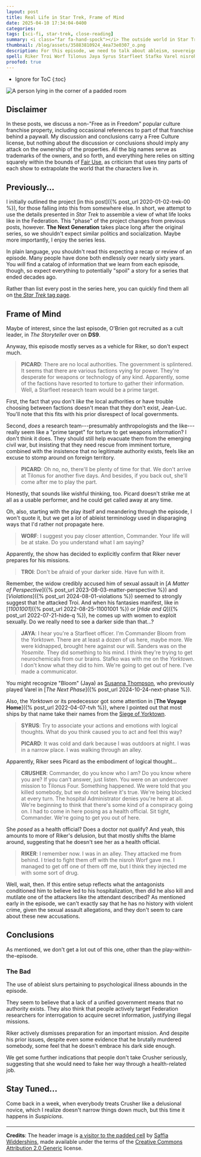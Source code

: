 ```yaml
---
layout: post
title: Real Life in Star Trek, Frame of Mind
date: 2025-04-10 17:34:04-0400
categories:
tags: [sci-fi, star-trek, close-reading]
summary: <i class="far fa-hand-spock"></i> The outside world in Star Trek
thumbnail: /blog/assets/35883810924_4ea73e0307_o.png
description: For this episode, we need to talk about ableism, sovereign authority, irresponsibility, and more.
spell: Riker Troi Worf Tilonus Jaya Syrus Starfleet Stafko Varel nisroh Saffia
proofed: true
---
```


* Ignore for ToC
{:toc}

![A person lying in the corner of a padded room](/blog/assets/35883810924_4ea73e0307_o.png "Highly inaccurate, but it gives the general sense")

## Disclaimer

In these posts, we discuss a non-"Free as in Freedom" popular culture franchise property, including occasional references to part of that franchise behind a paywall.  My discussion and conclusions carry a Free Culture license, but nothing about the discussion or conclusions should imply any attack on the ownership of the properties.  All the big names serve as trademarks of the owners, and so forth, and everything here relies on sitting squarely within the bounds of [Fair Use](https://en.wikipedia.org/wiki/Fair_use), as criticism that uses tiny parts of each show to extrapolate the world that the characters live in.

## Previously...

I initially outlined the project [in this post]({% post_url 2020-01-02-trek-00 %}), for those falling into this from somewhere else.  In short, we attempt to use the details presented in *Star Trek* to assemble a view of what life looks like in the Federation.  This "phase" of the project changes from previous posts, however.  **The Next Generation** takes place long after the original series, so we shouldn't expect similar politics and socialization.  Maybe more importantly, I enjoy the series less.

In plain language, you shouldn't read this expecting a recap or review of an episode.  Many people have done both endlessly over nearly sixty years.  You *will* find a catalog of information that we learn from each episode, though, so expect everything to potentially "spoil" a story for a series that ended decades ago.

Rather than list every post in the series here, you can quickly find them all on [the *Star Trek* tag page](/blog/tag/star-trek/).

## Frame of Mind

Maybe of interest, since the last episode, O'Brien got recruited as a cult leader, in *The Storyteller* over on **DS9**.

Anyway, this episode mostly serves as a vehicle for Riker, so don't expect much.

 > **PICARD**: There are no local authorities. The government is splintered. It seems that there are various factions vying for power. They're desperate for weapons or technology of any kind. Apparently, some of the factions have resorted to torture to gather their information. Well, a Starfleet research team would be a prime target.

First, the fact that you don't *like* the local authorities or have trouble choosing between factions doesn't mean that they don't exist, Jean-Luc.  You'll note that this fits with his prior disrespect of local governments.

Second, *does* a research team---presumably anthropologists and the like---really seem like a "prime target" for torture to get weapons information?  I don't think it does.  They should still help evacuate them from the emerging civil war, but insisting that they need rescue from imminent torture, combined with the insistence that no legitimate authority exists, feels like an excuse to stomp around on foreign territory.

 > **PICARD**: Oh no, no, there'll be plenty of time for that. We don't arrive at Tilonus for another five days. And besides, if you back out, she'll come after me to play the part.

Honestly, that sounds like wishful thinking, too.  Picard doesn't strike me at all as a usable performer, and he could get called away at any time.

Oh, also, starting with the play itself and meandering through the episode, I won't quote it, but we get a *lot* of ableist terminology used in disparaging ways that I'd rather not propagate here.

 > **WORF**: I suggest you pay closer attention, Commander. Your life will be at stake. Do you understand what I am saying?

Apparently, the show has decided to explicitly confirm that Riker never prepares for his missions.

 > **TROI**: Don't be afraid of your darker side. Have fun with it.

Remember, the widow credibly accused him of sexual assault in [*A Matter of Perspective*]({% post_url 2023-08-03-matter-perspective %}) and [*Violations*]({% post_url 2024-08-01-violations %}) seemed to strongly suggest that he attacked Troi.  And when his fantasies manifest, like in [*11001001*]({% post_url 2022-08-25-11001001 %}) or [*Hide and Q*]({% post_url 2022-07-21-hide-q %}), he comes up with women to exploit sexually.  Do we really need to see a darker side than that...?

 > **JAYA**: I hear you're a Starfleet officer. I'm Commander Bloom from the *Yorktown*. There are at least a dozen of us here, maybe more. We were kidnapped, brought here against our will. Sanders was on the *Yosemite*. They did something to his mind. I think they're trying to get neurochemicals from our brains. Stafko was with me on the *Yorktown*. I don't know what they did to him. We're going to get out of here. I've made a communicator.

You might recognize "Bloom" (Jaya) as [Susanna Thompson](https://en.wikipedia.org/wiki/Susanna_Thompson), who previously played Varel in [*The Next Phase*]({% post_url 2024-10-24-next-phase %}).

Also, the *Yorktown* or its predecessor got some attention in [**The Voyage Home**]({% post_url 2022-04-07-tvh %}), where I pointed out that most ships by that name take their names from the [Siege of Yorktown](https://en.wikipedia.org/wiki/Siege_of_Yorktown).

 > **SYRUS**: Try to associate your actions and emotions with logical thoughts. What do you think caused you to act and feel this way?
 >
 > **PICARD**: It was cold and dark because I was outdoors at night. I was in a narrow place. I was walking through an alley.

Apparently, Riker sees Picard as the embodiment of logical thought...

 > **CRUSHER**: Commander, do you know who I am? Do you know where you are? If you can't answer, just listen. You were on an undercover mission to Tilonus Four. Something happened. We were told that you killed somebody, but we do not believe it's true. We're being blocked at every turn. The hospital Administrator denies you're here at all. We're beginning to think that there's some kind of a conspiracy going on. I had to come in here posing as a health official. Sit tight, Commander. We're going to get you out of here.

She *posed* as a health official?  Does a doctor not qualify?  And yeah, this amounts to more of Riker's delusion, but that mostly shifts the blame around, suggesting that he doesn't see her as a health official.

 > **RIKER**: I remember now. I was in an alley. They attacked me from behind. I tried to fight them off with the nisroh Worf gave me. I managed to get off one of them off me, but I think they injected me with some sort of drug.

Well, wait, then.  If this entire setup reflects what the antagonists conditioned him to believe led to his hospitalization, then did he also kill and mutilate one of the attackers like the attendant described?  As mentioned early in the episode, we can't exactly say that he has no history with violent crime, given the sexual assault allegations, and they don't seem to care about these new accusations.

## Conclusions

As mentioned, we don't get a lot out of this one, other than the play-within-the-episode.

### The Bad

The use of ableist slurs pertaining to psychological illness abounds in the episode.

They seem to believe that a lack of a unified government means that no authority exists.  They also think that people actively target Federation researchers for interrogation to acquire secret information, justifying illegal missions.

Riker actively dismisses preparation for an important mission.  And despite his prior issues, despite even some evidence that he brutally murdered somebody, some feel that he doesn't embrace his dark side enough.

We get some further indications that people don't take Crusher seriously, suggesting that she would need to fake her way through a health-related job.

## Stay Tuned...

Come back in a week, when everybody treats Crusher like a delusional novice, which I realize doesn't narrow things down much, but this time it happens in *Suspicions*.

#### <i class="far fa-hand-spock"></i>

* * *

**Credits**: The header image is [a visitor to the padded cell](https://www.flickr.com/photos/7510444@N06/35883810924) by [Saffia Widdershins](https://www.flickr.com/photos/primperfect/), made available under the terms of the [Creative Commons Attribution 2.0 Generic](https://creativecommons.org/licenses/by/2.0/) license.
